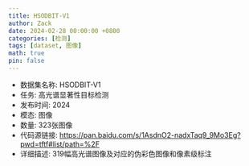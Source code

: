 ```yaml
---
title: HSODBIT-V1
author: Zack
date: 2024-02-28 00:00:00 +0800
categories: [检测]
tags: [dataset, 图像]
math: true
pin: false
---
```

- 数据集名称: HSODBIT-V1
- 任务: 高光谱显著性目标检测
- 发布时间: 2024
- 模态: 图像
- 数量: 323张图像
- 代码源链接: https://pan.baidu.com/s/1AsdnO2-nadxTaq9_9Mo3Eg?pwd=tftf#list/path=%2F
- 详细描述: 319幅高光谱图像及对应的伪彩色图像和像素级标注
